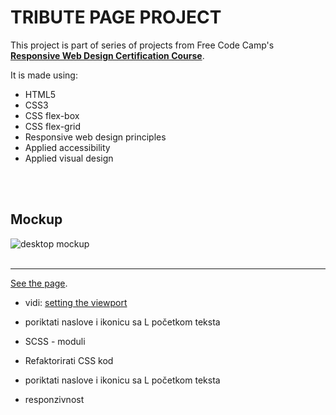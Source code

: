 # TRIBUTE PAGE PROJECT

This project is part of series of projects from Free Code Camp's [**Responsive Web Design Certification Course**](https://www.freecodecamp.org/learn/responsive-web-design/).
<br>

It is made using:

- HTML5
- CSS3
- CSS flex-box
- CSS flex-grid
- Responsive web design principles
- Applied accessibility
- Applied visual design

<br>
<br>

## Mockup

![desktop mockup](img/web-mockup.jpg)
<br>
<br>

---

[See the page](https://emarekica.github.io/tribute-page/).

- vidi: [setting the viewport](https://www.w3schools.com/css/css_rwd_viewport.asp)

- poriktati naslove i ikonicu sa L početkom teksta

- SCSS - moduli
- Refaktorirati CSS kod

- poriktati naslove i ikonicu sa L početkom teksta

- responzivnost
